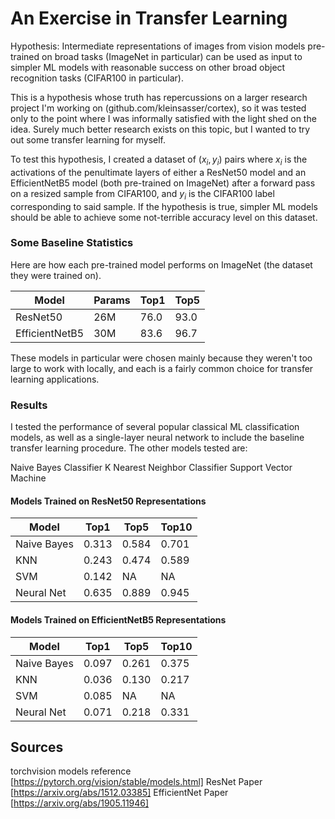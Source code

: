 # An Exercise in Transfer Learning

Hypothesis: Intermediate representations of images from vision models pre-trained on broad tasks (ImageNet in particular) can be used as input to simpler ML models with reasonable success on other broad object recognition tasks (CIFAR100 in particular).

This is a hypothesis whose truth has repercussions on a larger research project I'm working on (github.com/kleinsasser/cortex), so it was tested only to the point where I was informally satisfied with the light shed on the idea. Surely much better research exists on this topic, but I wanted to try out some transfer learning for myself.

To test this hypothesis, I created a dataset of $(x_i, y_i)$ pairs where $x_i$ is the activations of the penultimate layers of either a ResNet50 model and an EfficientNetB5 model (both pre-trained on ImageNet) after a forward pass on a resized sample from CIFAR100, and $y_i$ is the CIFAR100 label corresponding to said sample. If the hypothesis is true, simpler ML models should be able to achieve some not-terrible accuracy level on this dataset.

### Some Baseline Statistics

Here are how each pre-trained model performs on ImageNet (the dataset they were trained on).

|Model|Params|Top1|Top5|
|---|---|---|---|
|ResNet50|26M|76.0|93.0|
|EfficientNetB5|30M|83.6|96.7|

These models in particular were chosen mainly because they weren't too large to work with locally, and each is a fairly common choice for transfer learning applications.

### Results

I tested the performance of several popular classical ML classification models, as well as a single-layer neural network to include the baseline transfer learning procedure. The other models tested are:

Naive Bayes Classifier
K Nearest Neighbor Classifier
Support Vector Machine

#### Models Trained on ResNet50 Representations

|Model|Top1|Top5|Top10|
|---|---|---|---|
|Naive Bayes|0.313|0.584|0.701|
|KNN|0.243|0.474|0.589|
|SVM|0.142|NA|NA|
|Neural Net|0.635|0.889|0.945|

#### Models Trained on EfficientNetB5 Representations

|Model|Top1|Top5|Top10|
|---|---|---|---|
|Naive Bayes|0.097|0.261|0.375|
|KNN|0.036|0.130|0.217|
|SVM|0.085|NA|NA|
|Neural Net|0.071|0.218|0.331|

## Sources
torchvision models reference [https://pytorch.org/vision/stable/models.html]
ResNet Paper [https://arxiv.org/abs/1512.03385]
EfficientNet Paper [https://arxiv.org/abs/1905.11946]